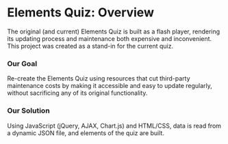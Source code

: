 # Elements Quiz: Overview #

The original (and current) Elements Quiz is built as a flash player, rendering its updating process and maintenance both expensive and inconvenient. 
This project was created as a stand-in for the current quiz.

### Our Goal ###

Re-create the Elements Quiz using resources that cut third-party maintenance costs by making it accessible and easy to update regularly, without sacrificing any of its original functionality. 

### Our Solution ###

Using JavaScript (jQuery, AJAX, Chart.js) and HTML/CSS, data is read from a dynamic JSON file, and elements of the quiz are built.  
